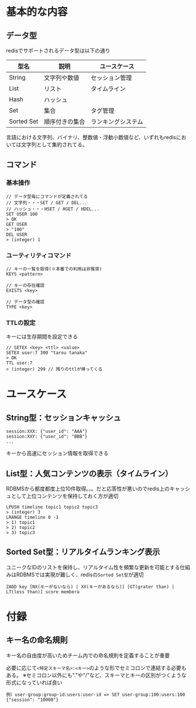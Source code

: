# 基本的な内容

## データ型
redisでサポートされるデータ型は以下の通り

|型名|説明|ユースケース|
|---|---|---|
|String|文字列や数値|セッション管理|
|List|リスト|タイムライン|
|Hash|ハッシュ||
|Set|集合|タグ管理|
|Sorted Set|順序付きの集合|ランキングシステム|

言語における文字列、バイナリ、整数値・浮動小数値など、いずれもredisにおいては文字列として集約されてる。

## コマンド

### 基本操作
```
// データ型毎にコマンドが定義されてる
// 文字列・・・SET / GET / DEL...
// ハッシュ・・・HSET / HGET / HDEL...
SET USER 100
> OK
GET USER
> "100"
DEL USER
> (integer) 1
```

### ユーティリティコマンド
```
// キーの一覧を取得(※本番での利用は非推奨)
KEYS <pattern>

// キーの存在確認
EXISTS <key>

// データ型の確認
TYPE <key>
```

### TTLの設定
キーには生存期間を設定できる
```
// SETEX <key> <ttl> <value>
SETEX user:7 300 "tarou tanaka"
> OK
TTL user:7
> (integer) 299 // 残りのttlが帰ってくる
```

# ユースケース
## String型：セッションキャッシュ
```
session:XXX: {"user_id": "AAA"}
session:XXY: {"user_id": "BBB"}
...
```

キーから高速にセッション情報を取得できる

## List型：人気コンテンツの表示（タイムライン）
RDBMSから都度都度上位10件取得。。。だと応答性が悪いのでredis上のキャッシュとして上位コンテンツを保持しておく方が適切
```
LPUSH timeline topic1 topic2 topic3
> (integer) 3
LRANGE timeline 0 -1
> 1) topic1
> 2) topic2
> 3) topic3
```

## Sorted Set型：リアルタイムランキング表示
ユニークなIDのリストを保持し、リアルタイム性を頻繁な更新を可能とする仕組みはRDBMSでは実現が難しく、redisの`Sorted Set型`が適切

```
ZADD key [NX(キーがないなら) | XX(キーがあるなら)] [GT(grater than) | LT(less than)] score membera
```


# 付録
## キー名の命名規則
キー名の自由度が高いためチーム内での命名規則を定義することが重要

必要に応じて`<特定スキーマ名>:<キー>`のような形でセミコロンで連結する必要もある。
※セミコロン以外にも"."や"/"など、スキーマとキーの区別がつくような形式になっていれば良い

```
例）user-group:group-id:users:user-id => SET user-group:100:users:100 {"session": "10000"}
```
